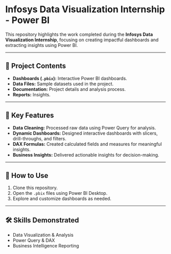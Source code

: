 # Infosys Data Visualization Internship - Power BI  

This repository highlights the work completed during the **Infosys Data Visualization Internship**, focusing on creating impactful dashboards and extracting insights using Power BI.  

---

## 📁 Project Contents  
- **Dashboards (`.pbix`):** Interactive Power BI dashboards.  
- **Data Files:** Sample datasets used in the project.    
- **Documentation:** Project details and analysis process.  
- **Reports:** Insights.  

---

## 🔑 Key Features  
- **Data Cleaning:** Processed raw data using Power Query for analysis.  
- **Dynamic Dashboards:** Designed interactive dashboards with slicers, drill-throughs, and filters.  
- **DAX Formulas:** Created calculated fields and measures for meaningful insights.  
- **Business Insights:** Delivered actionable insights for decision-making.  

---

## 🚀 How to Use  
1. Clone this repository.  
2. Open the `.pbix` files using Power BI Desktop.  
3. Explore and customize dashboards as needed.  

---

## 🛠 Skills Demonstrated  
- Data Visualization & Analysis  
- Power Query & DAX  
- Business Intelligence Reporting  
